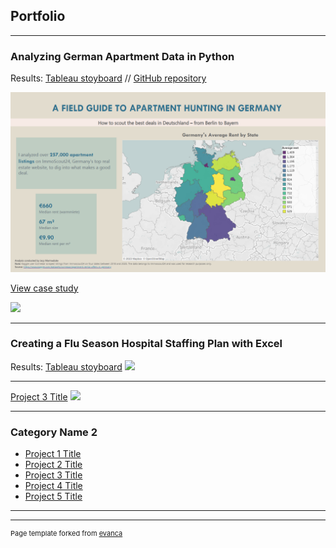 ## Portfolio

---

### Analyzing German Apartment Data in Python

Results: [Tableau stoyboard](https://public.tableau.com/app/profile/jacquelyn.marmaduke/viz/GermanRentStoryboard/Germanrentstoryboard?publish=yes) // [GitHub repository](https://github.com/jacymarmaduke/rent-analysis)

<img src="images/rentStoryboardSS.png?raw=true"/>

[View case study](/pdf/germanRentCaseStudy.pdf)

<img src="images/rentCaseStudySS.png?raw=true"/>

---

### Creating a Flu Season Hospital Staffing Plan with Excel

Results: [Tableau stoyboard](https://public.tableau.com/app/profile/jacquelyn.marmaduke/viz/influenzastoryboard/Story1?publish=yes)
<img src="images/dummy_thumbnail.jpg?raw=true"/>

---
[Project 3 Title](http://example.com/)
<img src="images/dummy_thumbnail.jpg?raw=true"/>

---

### Category Name 2

- [Project 1 Title](http://example.com/)
- [Project 2 Title](http://example.com/)
- [Project 3 Title](http://example.com/)
- [Project 4 Title](http://example.com/)
- [Project 5 Title](http://example.com/)

---




---
<p style="font-size:11px">Page template forked from <a href="https://github.com/evanca/quick-portfolio">evanca</a></p>
<!-- Remove above link if you don't want to attibute -->

